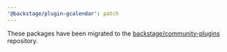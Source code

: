```yaml
---
'@backstage/plugin-gcalendar': patch
---
```


These packages have been migrated to the [backstage/community-plugins](https://github.com/backstage/community-plugins) repository.
